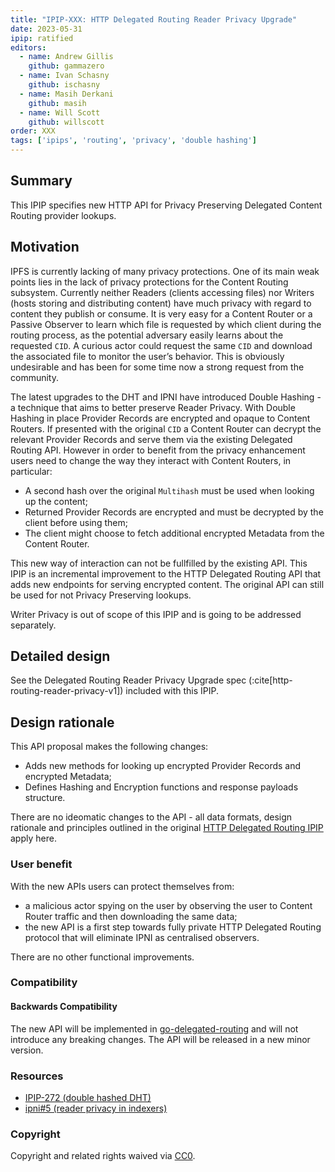 ```yaml
---
title: "IPIP-XXX: HTTP Delegated Routing Reader Privacy Upgrade"
date: 2023-05-31
ipip: ratified
editors:
  - name: Andrew Gillis
    github: gammazero
  - name: Ivan Schasny
    github: ischasny 
  - name: Masih Derkani
    github: masih
  - name: Will Scott
    github: willscott
order: XXX
tags: ['ipips', 'routing', 'privacy', 'double hashing']
---
```


## Summary

This IPIP specifies new HTTP API for Privacy Preserving Delegated Content Routing provider lookups.

## Motivation

IPFS is currently lacking of many privacy protections. One of its main weak points lies in the lack 
of privacy protections for the Content Routing subsystem. Currently neither Readers (clients accessing files) 
nor Writers (hosts storing and distributing content) have much privacy with regard to content they publish or 
consume. It is very easy for a Content Router or a Passive Observer to learn which file is requested by 
which client during the routing process, as the potential adversary easily learns about the requested `CID`. 
A curious actor could request the same `CID` and download the associated file to monitor the user’s behavior. 
This is obviously undesirable and has been for some time now a strong request from the community.

The latest upgrades to the DHT and IPNI have introduced Double Hashing - a technique that aims to better preserve Reader Privacy. 
With Double Hashing in place Provider Records are encrypted and opaque to Content Routers. If presented with the original `CID` a
Content Router can decrypt the relevant Provider Records and serve them via the existing Delegated Routing API. 
However in order to benefit from the privacy enhancement users need to change the way they interact with Content Routers, in particular:
- A second hash over the original `Multihash` must be used when looking up the content;
- Returned Provider Records are encrypted and must be decrypted by the client before using them; 
- The client might choose to fetch additional encrypted Metadata from the Content Router. 

This new way of interaction can not be fullfilled by the existing API. This IPIP is an incremental improvement to the HTTP Delegated Routing API that adds 
new endpoints for serving encrypted content. The original API can still be used for not Privacy Preserving lookups. 

Writer Privacy is out of scope of this IPIP and is going to be addressed separately.

## Detailed design

See the Delegated Routing Reader Privacy Upgrade spec (:cite[http-routing-reader-privacy-v1]) included with this IPIP.

## Design rationale

This API proposal makes the following changes:
- Adds new methods for looking up encrypted Provider Records and encrypted Metadata;
- Defines Hashing and Encryption functions and response payloads structure.

There are no ideomatic changes to the API - all data formats, design rationale and principles outlined in the original [HTTP Delegated Routing IPIP](./ipip-0337.md) apply here. 

### User benefit

With the new APIs users can protect themselves from:
- a malicious actor spying on the user by observing the user to Content Router traffic and then downloading the same data;
- the new API is a first step towards fully private HTTP Delegated Routing protocol that will eliminate IPNI as centralised observers.

There are no other functional improvements.

### Compatibility

#### Backwards Compatibility

The new API will be implemented in [go-delegated-routing](https://github.com/ipfs/boxo/tree/main/routing/http) and will not introduce any breaking changes. 
The API will be released in a new minor version. 

### Resources

- [IPIP-272 (double hashed DHT)](https://github.com/ipfs/specs/pull/373/) 
- [ipni#5 (reader privacy in indexers)](https://github.com/ipni/specs/pull/5)

### Copyright

Copyright and related rights waived via [CC0](https://creativecommons.org/publicdomain/zero/1.0/).
